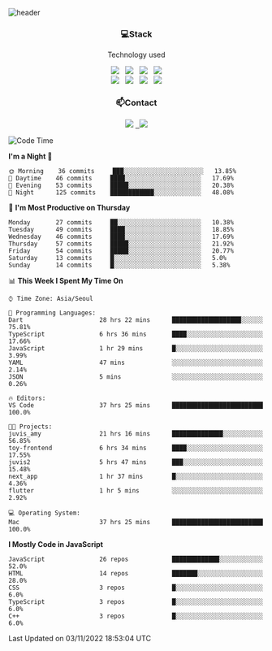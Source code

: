 ![header](https://capsule-render.vercel.app/api?type=waving&color=gradient&height=200&text=Che-ri&fontAlign=70&fontAlignY=40&animation=twinkling)

<h3 align="center">💻Stack</h3>
<p align="center">Technology used</p>
<div align="center"><img src="https://img.shields.io/badge/HTML5-e74c3c?style=flat-square&logo=HTML5&logoColor=white"></img> &nbsp <img src="https://img.shields.io/badge/CSS3-0A84FF?style=flat-square&logo=CSS3&logoColor=white"></img> &nbsp <img src="https://img.shields.io/badge/tailwind%2Dcss-06B6D4?style=flat-square&logo=tailwindcss&logoColor=white"/></a> &nbsp <img src="https://img.shields.io/badge/styled%2Dcomponents-DB7093?style=flat-square&logo=styled%2Dcomponents&logoColor=white"/></a>
<br><img src="https://img.shields.io/badge/JavaScript-FFCD11?style=flat-square&logo=JavaScript&logoColor=white"></img> &nbsp <img src="https://img.shields.io/badge/React-00BCF6?style=flat-square&logo=React&logoColor=white"></img> &nbsp <img src="https://img.shields.io/badge/Redux-764ABC?style=flat-square&logo=Redux&logoColor=white"/> &nbsp <img src="https://img.shields.io/badge/Zustand-582D3E?style=flat-square&logo=Zustand&logoColor=white"/></a></div> 

<h3 align="center">📫Contact</h3>
<div align="center"><a href="https://cheri.tistory.com/"><img src="https://img.shields.io/badge/Cheri-AD29B6?style=flat-square&logo=Tidal&logoColor=white"/></a> <a href="rnjs1135@gmail.com"> &nbsp <img src="https://img.shields.io/badge/Gmail-EA4335?style=flat-square&logo=Gmail&logoColor=white"/></a></div>

<!--START_SECTION:waka-->
![Code Time](http://img.shields.io/badge/Code%20Time-1%2C672%20hrs%2013%20mins-blue)

**I'm a Night 🦉** 

```text
🌞 Morning    36 commits     ███░░░░░░░░░░░░░░░░░░░░░░   13.85% 
🌆 Daytime    46 commits     ████░░░░░░░░░░░░░░░░░░░░░   17.69% 
🌃 Evening    53 commits     █████░░░░░░░░░░░░░░░░░░░░   20.38% 
🌙 Night      125 commits    ████████████░░░░░░░░░░░░░   48.08%

```
📅 **I'm Most Productive on Thursday** 

```text
Monday       27 commits     ██░░░░░░░░░░░░░░░░░░░░░░░   10.38% 
Tuesday      49 commits     ████░░░░░░░░░░░░░░░░░░░░░   18.85% 
Wednesday    46 commits     ████░░░░░░░░░░░░░░░░░░░░░   17.69% 
Thursday     57 commits     █████░░░░░░░░░░░░░░░░░░░░   21.92% 
Friday       54 commits     █████░░░░░░░░░░░░░░░░░░░░   20.77% 
Saturday     13 commits     █░░░░░░░░░░░░░░░░░░░░░░░░   5.0% 
Sunday       14 commits     █░░░░░░░░░░░░░░░░░░░░░░░░   5.38%

```


📊 **This Week I Spent My Time On** 

```text
⌚︎ Time Zone: Asia/Seoul

💬 Programming Languages: 
Dart                     28 hrs 22 mins      ███████████████████░░░░░░   75.81% 
TypeScript               6 hrs 36 mins       ████░░░░░░░░░░░░░░░░░░░░░   17.66% 
JavaScript               1 hr 29 mins        █░░░░░░░░░░░░░░░░░░░░░░░░   3.99% 
YAML                     47 mins             ░░░░░░░░░░░░░░░░░░░░░░░░░   2.14% 
JSON                     5 mins              ░░░░░░░░░░░░░░░░░░░░░░░░░   0.26%

🔥 Editors: 
VS Code                  37 hrs 25 mins      █████████████████████████   100.0%

🐱‍💻 Projects: 
juvis_amy                21 hrs 16 mins      ██████████████░░░░░░░░░░░   56.85% 
toy-frontend             6 hrs 34 mins       ████░░░░░░░░░░░░░░░░░░░░░   17.55% 
juvis2                   5 hrs 47 mins       ███░░░░░░░░░░░░░░░░░░░░░░   15.48% 
next_app                 1 hr 37 mins        █░░░░░░░░░░░░░░░░░░░░░░░░   4.36% 
flutter                  1 hr 5 mins         ░░░░░░░░░░░░░░░░░░░░░░░░░   2.92%

💻 Operating System: 
Mac                      37 hrs 25 mins      █████████████████████████   100.0%

```

**I Mostly Code in JavaScript** 

```text
JavaScript               26 repos            █████████████░░░░░░░░░░░░   52.0% 
HTML                     14 repos            ███████░░░░░░░░░░░░░░░░░░   28.0% 
CSS                      3 repos             █░░░░░░░░░░░░░░░░░░░░░░░░   6.0% 
TypeScript               3 repos             █░░░░░░░░░░░░░░░░░░░░░░░░   6.0% 
C++                      3 repos             █░░░░░░░░░░░░░░░░░░░░░░░░   6.0%

```



 Last Updated on 03/11/2022 18:53:04 UTC
<!--END_SECTION:waka-->
